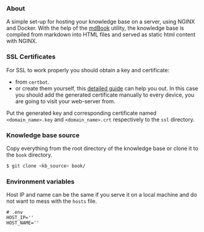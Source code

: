 ### About

A simple set-up for hosting your knowledge base on a server, using NGINX and
Docker. With the help of the [mdBook][1] utility, the knowledge base is compiled
from markdown into HTML files and served as static html content with NGINX.

### SSL Certificates

For SSL to work properly you should obtain a key and certificate:
* from `certbot`.
* or create them yourself, this [detailed guide][2] can help you out. In this
    case you should add the generated certificate manually to every device, you
    are going to visit your web-server from.

Put the generated key and corresponding certificate named `<domain_name>.key`
and `<domain_name>.crt` respectively to the `ssl` directory.

### Knowledge base source

Copy everything from the root directory of the knowledge base or clone it to the
`book` directory.

```bash
$ git clone <kb_source> book/
```

### Environment variables
Host IP and name can be the same if you serve it on a local machine and do not
want to mess with the `hosts` file.

```env
# .env
HOST_IP=''
HOST_NAME=''
```

[1]: https://github.com/rust-lang/mdBook
[2]: https://github.com/ChristianLempa/cheat-sheets/blob/main/misc/ssl-certs.md
